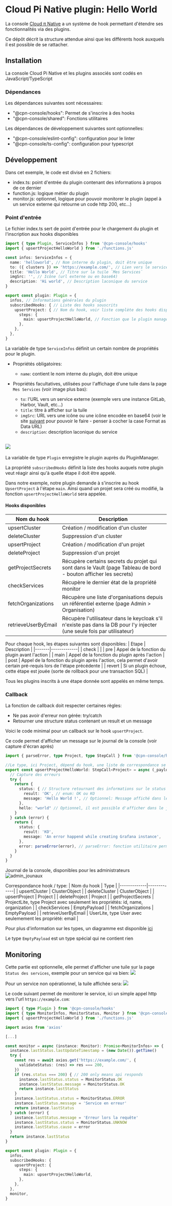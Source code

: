# Cloud Pi Native plugin: Hello World

La console [Cloud π Native](https://github.com/cloud-pi-native/console) a un système de hook permettant d'étendre ses fonctionnalités via des plugins.

Ce dépôt décrit la structure attendue ainsi que les différents hook auxquels il est possible de se rattacher.

## Installation

La console Cloud Pi Native et les plugins associés sont codés en JavaScript/TypeScript

### Dépendances
Les dépendances suivantes sont nécessaires:
- "@cpn-console/hooks": Permet de s'inscrire à des hooks
- "@cpn-console/shared": Fonctions utilitaires

Les dépendances de développement suivantes sont optionnelles:
- "@cpn-console/eslint-config": configuration pour le linter
- "@cpn-console/ts-config": configuration pour typescript


## Développement
Dans cet exemple, le code est divisé en 2 fichiers:
- index.ts: point d'entrée du plugin contenant des informations à propos de ce dernier
- function.js: logique métier du plugin
- monitor.js: optionnel, logique pour pouvoir monitorer le plugin (appel à un service externe qui retourne un code http 200, etc...)

### Point d'entrée
Le fichier index.ts sert de point d'entrée pour le chargement du plugin et l'inscription aux hooks disponibles

```ts
import { type Plugin, ServiceInfos } from '@cpn-console/hooks'
import { upsertProjectHelloWorld } from './functions.js'

const infos: ServiceInfos = {
  name: 'helloworld', // Nom interne du plugin, doit être unique
  to: ({ clusters }) => 'https://example.com/', // Lien vers le service
  title: 'Hello World', // Titre sur la tuile `Mes Services`
  imgSrc: '', // Icône (url externe ou en base64)
  description: 'Hi world', // Description laconique du service
}

export const plugin: Plugin = {
  infos, // Informations générales du plugin
  subscribedHooks: { // Liste des hooks souscrits
    upsertProject: { // Nom du hook, voir liste complète des hooks disponibles
      steps: {
        main: upsertProjectHelloWorld, // Fonction que le plugin manager appelera lors de l'étape main du hook upsertProject
      },
    },
  },
}
```

La variable de type `ServiceInfos` définit un certain nombre de propriétés pour le plugin.

- Propriétés obligatoires:
  - `name`: contient le nom interne du plugin, doit être unique

- Propriétés facultatives, utilisées pour l'affichage d'une tuile dans la page `Mes Services` (voir image plus bas):
  - `to`: l'URL vers un service externe (exemple vers une instance GitLab, Harbor, Vault, etc...)
  - `title`: titre à afficher sur la tuile
  - `imgSrc`: URL vers une icône ou une icône encodée en base64 (voir le site [suivant](http://base64online.org/encode/) pour pouvoir le faire - penser à cocher la case Format as Data URL)
  - `description`: description laconique du service

![](docs/img/messervices.png)
---
La variable de type `Plugin` enregistre le plugin auprès du PluginManager.

La propriété `subscribedHooks` définit la liste des hooks auquels notre plugin veut réagir ainsi qu'à quelle étape il doit être appelé.

Dans notre exemple, notre plugin demande à s'inscrire au hook `UpsertProject` à l'étape `main`. Ainsi quand un projet sera créé ou modifié, la fonction `upsertProjectHelloWorld` sera appelée.

#### Hooks disponibles
| Nom du hook | Description |
|-------------|-------------|
| upsertCluster | Création / modification d'un cluster |
| deleteCluster | Suppression d'un cluster |
| upsertProject | Création / modification d'un projet |
| deleteProject | Suppression d'un projet |
| getProjectSecrets | Récupère certains secrets du projet qui sont dans le Vault (page Tableau de bord - bouton afficher les secrets) |
| checkServices | Récupère le dernier état de la propriété monitor | 
| fetchOrganizations | Récupère une liste d'organisations depuis un référentiel externe (page Admin > Organisation) |
| retrieveUserByEmail | Récupère l'utilisateur dans le keycloak s'il n'existe pas dans la DB pour l'y injecter (une seule fois par utilisateur) |


Pour chaque hook, les étapes suivantes sont disponibles:
| Etape | Description |
|-------|-------------|
| check |  |
| pre | Appel de la fonction du plugin avant l'action |
| main | Appel de la fonction du plugin après l'action |
| post | Appel de la fonction du plugin après l'action, cela permet d'avoir certain pré-requis lors de l'étape précédente |
| revert | Si un plugin échoue, cette étape est jouée (sorte de rollback pour une transaction SQL) |

Tous les plugins inscrits à une étape donnée sont appelés en même temps.

### Callback
La fonction de callback doit respecter certaines règles:
- Ne pas avoir d'erreur non gérée: try/catch
- Retourner une structure status contenant un result et un message

Voici le code minimal pour un callback sur le hook `upsertProject`.

Ce code permet d'afficher un message sur le journal de la console (voir capture d'écran après)
```ts
import { parseError, type Project, type StepCall } from '@cpn-console/hooks'

//Le type, ici Project, dépend du hook, une liste de correspondance se trouve après l'exemple
export const upsertProjectHelloWorld: StepCall<Project> = async (_payload) => {
  // Capture des erreurs
  try { 
    return {
      status: { // Structure retournant des informations sur le status de la fonction
        result: 'OK', // enum: OK ou KO
        message: 'Hello World !', // Optionnel: Message affiché dans le journal de la console (voir capture d'écran plus bas)
      },
      hello: "world" // Optionnel, il est possible d'afficher dans le journal des clés/valeurs arbitraires
    }
  } catch (error) {
    return {
      status: {
        result: 'KO', 
        message: 'An error happend while creating Grafana instance',
      },
      error: parseError(error), // parseError: fonction utilitaire permettant d'avoir la stacktrace complète de l'erreur
    }
  }
}
```

Journal de la console, disponibles pour les administrateurs
![admin_jounaux](docs/img/admin_journaux.png)


Correspondance hook / type:
| Nom du hook | Type |
|-------------|-------------|
| upsertCluster | ClusterObject |
| deleteCluster | ClusterObject |
| upsertProject | Project |
| deleteProject | Project |
| getProjectSecrets | ProjectLite, type Project avec seulement les propriétés: id, name, organization |
| checkServices | EmptyPayload |
| fetchOrganizations | EmptyPayload |
| retrieveUserByEmail | UserLite, type User avec seulemement les propriété: email |

Pour plus d'information sur les types, un diagramme est disponible [ici](docs/types.md)

Le type `EmptyPayload` est un type spécial qui ne contient rien

## Monitoring
Cette partie est optionnelle, elle permet d'afficher une tuile sur la page `Status des services`, exemple pour un service qui va bien:
![](docs/img/status_ok.png)

Pour un service non opérationnel, la tuile affichée sera:
![](docs/img/status_ko.png)

Le code suivant permet de monitorer le service, ici un simple appel http vers l'url `https://example.com`:
```ts
import { type Plugin } from '@cpn-console/hooks'
import { type MonitorInfos, MonitorStatus, Monitor } from '@cpn-console/shared'
import { upsertProjectHelloWorld } from './functions.js'

import axios from 'axios'

[...]

const monitor = async (instance: Monitor): Promise<MonitorInfos> => {
  instance.lastStatus.lastUpdateTimestamp = (new Date()).getTime()
  try {
    const res = await axios.get('https://example.com/', {
      validateStatus: (res) => res === 200,
    })
    if (res.status === 200) { // 200 only means api responds
      instance.lastStatus.status = MonitorStatus.OK
      instance.lastStatus.message = MonitorStatus.OK
      return instance.lastStatus
    }
    instance.lastStatus.status = MonitorStatus.ERROR
    instance.lastStatus.message = 'Service en erreur'
    return instance.lastStatus
  } catch (error) {
    instance.lastStatus.message = 'Erreur lors la requête'
    instance.lastStatus.status = MonitorStatus.UNKNOW
    instance.lastStatus.cause = error
  }
  return instance.lastStatus
}

export const plugin: Plugin = {
  infos, 
  subscribedHooks: { 
    upsertProject: { 
      steps: {
        main: upsertProjectHelloWorld, 
      },
    },
  },
  monitor,
}
```